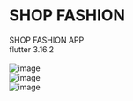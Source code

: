 # SHOP FASHION
 
 SHOP FASHION APP <br />
 flutter 3.16.2 <br />
 <br />
![image](https://i.imgur.com/6Ct8PNx.png)
 <br />
![image](https://i.imgur.com/c1VRlve.png)
 <br />
![image](https://i.imgur.com/ieZBAXC.png)
